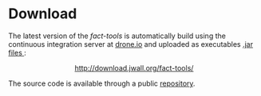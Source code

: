 Download
========

The latest version of the *fact-tools* is automatically build using the
continuous integration server at [drone.io](https://drone.io/bitbucket.org/cbockermann/fact-tools) and uploaded
as executables [.jar files ](https://drone.io/bitbucket.org/cbockermann/fact-tools/files):

<div style="margin: auto; text-align: center;">
    <a href="http://download.jwall.org/fact-tools/">http://download.jwall.org/fact-tools/</a>
</div>

The source code is available through a public [repository](source-repository.html).

